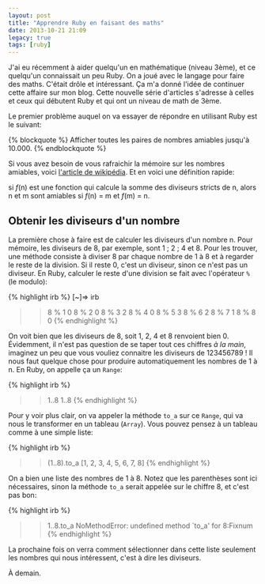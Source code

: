```yaml
---
layout: post
title: "Apprendre Ruby en faisant des maths"
date: 2013-10-21 21:09
legacy: true
tags: [ruby]
---
```




J'ai eu récemment à aider quelqu'un en mathématique (niveau 3ème), et ce
quelqu'un connaissait un peu Ruby. On a joué avec le langage pour faire
des maths. C'était drôle et intéressant. Ça m'a donné l'idée de
continuer cette affaire sur mon blog. Cette nouvelle série d'articles
s'adresse à celles et ceux qui débutent Ruby et qui ont un niveau de math de
3ème.

<!-- more -->

Le premier problème auquel on va essayer de répondre en utilisant Ruby est
le suivant:

{% blockquote %}
Afficher toutes les paires de nombres amiables jusqu'à 10.000.
{% endblockquote %}

Si vous avez besoin de vous rafraichir la mémoire sur les nombres
amiables, voici [l'article de wikipédia](http://fr.wikipedia.org/wiki/Nombre_amical).
Et en voici une définition rapide:

si *f*(n) est une fonction qui calcule la
somme des diviseurs stricts de n, alors n et m sont amiables si
*f*(n) = m et *f*(m) = n.

Obtenir les diviseurs d'un nombre
---------------------------------
La première chose à faire est de calculer les diviseurs d'un nombre n.
Pour mémoire, les diviseurs de 8, par exemple, sont 1 ; 2 ; 4 et 8.
Pour les trouver, une méthode consiste à diviser 8 par chaque nombre de 1 à 8
et à regarder le reste de la division. Si il reste 0, c'est un diviseur, sinon
ce n'est pas un diviseur. En Ruby, calculer le reste d'une division se fait
avec l'opérateur `%` (le modulo):

{% highlight irb %}
[~]⇒ irb
>> 8 % 1
0
>> 8 % 2
0
>> 8 % 3
2
>> 8 % 4
0
>> 8 % 5
3
>> 8 % 6
2
>> 8 % 7
1
>> 8 % 8
0
{% endhighlight %}

On voit bien que les diviseurs de 8, soit 1, 2, 4 et 8 renvoient bien 0.
Évidemment, il n'est pas question de se taper tout ces chiffres *à la main*,
imaginez un peu que vous vouliez connaitre les diviseurs de 123456789 !
Il nous faut quelque chose pour produire automatiquement les nombres de 1 à
n. En Ruby, on appelle ça un `Range`:

{% highlight irb %}
>> 1..8
1..8
{% endhighlight %}

Pour y voir plus clair, on va appeler la méthode `to_a` sur ce `Range`, qui
va nous le transformer en un tableau (`Array`). Vous pouvez pensez à un
tableau comme à une simple liste:

{% highlight irb %}
>> (1..8).to_a
[1, 2, 3, 4, 5, 6, 7, 8]
{% endhighlight %}

On a bien une liste des nombres de 1 à 8. Notez que les parenthèses sont ici
nécessaires, sinon la méthode `to_a` serait appelée sur le chiffre 8, et
c'est pas bon:

{% highlight irb %}
>> 1..8.to_a
NoMethodError: undefined method `to_a' for 8:Fixnum
{% endhighlight %}

La prochaine fois on verra comment sélectionner dans cette liste seulement
les nombres qui nous intéressent, c'est à dire les diviseurs.





À demain.



